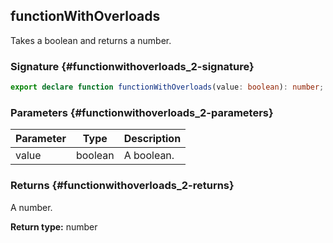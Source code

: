 ## functionWithOverloads

Takes a boolean and returns a number.

### Signature {#functionwithoverloads_2-signature}

```typescript
export declare function functionWithOverloads(value: boolean): number;
```

### Parameters {#functionwithoverloads_2-parameters}

| Parameter | Type | Description |
| --- | --- | --- |
| value | boolean | A boolean. |

### Returns {#functionwithoverloads_2-returns}

A number.

**Return type:** number
